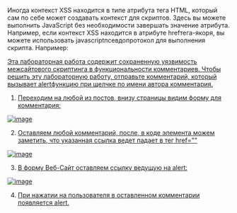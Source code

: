 Иногда контекст XSS находится в типе атрибута тега HTML, который сам по себе может создавать контекст для скриптов. Здесь вы можете выполнить JavaScript без необходимости завершать значение атрибута. Например, если контекст XSS находится в атрибуте hrefтега-якоря, вы можете использовать javascriptпсевдопротокол для выполнения скрипта. Например:

<a href="javascript:alert(document.domain)">

Эта лабораторная работа содержит сохраненную уязвимость межсайтового скриптинга в функциональности комментариев. Чтобы решить эту лабораторную работу, отправьте комментарий, который вызывает alertфункцию при щелчке по имени автора комментария.

1. Переходим на любой из постов, внизу страницы видим форму для комментария:

![image](https://github.com/user-attachments/assets/44ffb13d-db3f-4fc5-bfe2-77a8e0bf7dae)

2. Оставляем любой комментарий, после, в коде элемента можем заметить, что указанная ссылка ведет падает в тег href=""

![image](https://github.com/user-attachments/assets/99adf726-9a2b-4e93-be4a-e5cd17841f50)

3. В форму Веб-Сайт оставляем ссылку ведущую на alert:

![image](https://github.com/user-attachments/assets/bd707cd5-935f-4cc9-ba69-5b21557b52d4)

4. При нажатии на пользователя в оставленном комментарии появляется alert.
